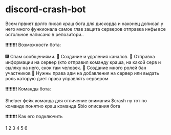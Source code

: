 # discord-crash-bot
Всем првиет долго писал краш бота для дискорда и наконец дописал у него много функионала самое глав защита серверов отправка инфы все остольное написано в репозитори..


❗❗❗❗❗❗❗❗ Возможности бота:

🎆 Спам сообщениями.
🎇 Создание и удоления каналов.
🎉 Отправка информации на сервер (кто отправил команду краша, на какой серв и сыллку на него, скок там человек.
👑 Cоздание много ролей бан участников
💎 Нужны права адм на добавления на сервер или выдать роль каторую дает права управлять сервером

❗❗❗❗❗❗❗❗ Команды бота:

$helper фейк команда для отличение внимания
$crash ну тот по команде понятно краш команда 
$bio описания бота

❗❗❗❗❗❗❗❗ Как его подключить

1
2
3
4
5
6
